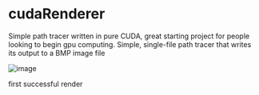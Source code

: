 # cudaRenderer

Simple path tracer written in pure CUDA, great starting project for people looking to begin gpu computing. Simple, single-file path tracer that writes its output to a BMP image file

![image](https://github.com/user-attachments/assets/d3ab8c25-1e63-4f07-8a0b-891c67513b38)


first successful render
